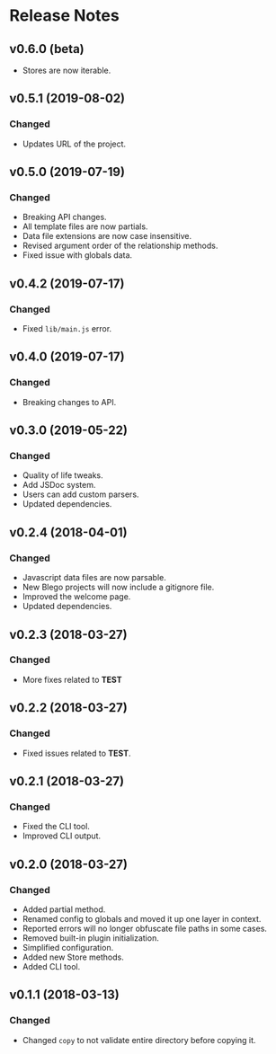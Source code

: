 # Release Notes

## v0.6.0 (beta)
- Stores are now iterable.

## v0.5.1 (2019-08-02)

### Changed
- Updates URL of the project.

## v0.5.0 (2019-07-19)

### Changed
- Breaking API changes.
- All template files are now partials.
- Data file extensions are now case insensitive.
- Revised argument order of the relationship methods.
- Fixed issue with globals data.

## v0.4.2 (2019-07-17)

### Changed
- Fixed `lib/main.js` error.

## v0.4.0 (2019-07-17)

### Changed
- Breaking changes to API.

## v0.3.0 (2019-05-22)

### Changed
- Quality of life tweaks.
- Add JSDoc system.
- Users can add custom parsers.
- Updated dependencies.

## v0.2.4 (2018-04-01)

### Changed
- Javascript data files are now parsable.
- New Blego projects will now include a gitignore file.
- Improved the welcome page.
- Updated dependencies.

## v0.2.3 (2018-03-27)

### Changed
- More fixes related to __TEST__

## v0.2.2 (2018-03-27)

### Changed
- Fixed issues related to __TEST__.

## v0.2.1 (2018-03-27)

### Changed
- Fixed the CLI tool.
- Improved CLI output.

## v0.2.0 (2018-03-27)

### Changed
- Added partial method.
- Renamed config to globals and moved it up one layer in context.
- Reported errors will no longer obfuscate file paths in some cases.
- Removed built-in plugin initialization.
- Simplified configuration.
- Added new Store methods.
- Added CLI tool.

## v0.1.1 (2018-03-13)

### Changed
- Changed `copy` to not validate entire directory before copying it.
